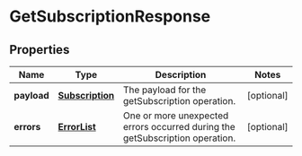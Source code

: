 
# GetSubscriptionResponse

## Properties
Name | Type | Description | Notes
------------ | ------------- | ------------- | -------------
**payload** | [**Subscription**](Subscription.md) | The payload for the getSubscription operation. |  [optional]
**errors** | [**ErrorList**](ErrorList.md) | One or more unexpected errors occurred during the getSubscription operation. |  [optional]



